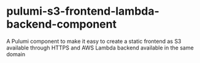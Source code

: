 # pulumi-s3-frontend-lambda-backend-component
A Pulumi component to make it easy to create a static frontend as S3 available through HTTPS and AWS Lambda backend available in the same domain
